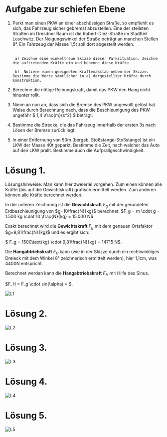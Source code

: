 # Aufgabe zur schiefen Ebene

1. Parkt man einen PKW an einer abschüssigen Straße, so empfiehlt es sich, das Fahrzeug sicher gebremst abzustellen. Eine der steilsten Straßen im Dresdner Raum ist die Robert-Diez-Straße im Stadtteil Loschwitz. Der Neigungswinkel der Straße beträgt an manchen Stellen 8°. Ein Fahrzeug der Masse 1,5t soll dort abgestellt werden. <br> <br>
       
        a) Zeichne eine winkeltreue Skizze dieser Parksituation. Zeichne die auftretenden Kräfte ein und benenne diese Kräfte.

        b)  Notiere einen geeigneten Kräftemaßstab neben der Skizze. Bestimme die Werte sämtlicher in a) dargestellter Kräfte durch Konstruktion.

2. Berechne die nötige Reibungskraft, damit das PKW den Hang nicht hinunter rollt.

3. Nimm an nun an, dass sich die Bremse des PKW ungewollt gelöst hat. Weise durch 	Berechnung nach, dass die Beschleunigung des PKW ungefähr $ 1,4 \frac{m}{s^2} $ beträgt.

4. Bestimme die Strecke, die das Fahrzeug innerhalb der ersten 3s nach Lösen der Bremse zurück legt.

5. In einer Entfernung von 50m (bergab, Stoßstange-Stoßstange) ist ein LKW der Masse 40t geparkt. Bestimme die Zeit, nach welcher das Auto auf den LKW prallt. Bestimme auch die Aufprallgeschwindigkeit.

# Lösung 1.

Lösungshinweise: Man kann hier zweierlei vorgehen. Zum einen können alle Kräfte (bis auf die Gewichtskraft) grafisch ermittelt werden. Zum anderen können alle Kräfte berechnet werden.

In der unteren Zeichnung ist die __Gewichtskraft__ $F_g$ mit der gerundeten Erdbeschleunigung von $g=10\frac{N}{kg}$ berechnet: $F_g = m \cdot g = 1.500 kg \cdot 10 \frac{N}{kg} = 15.000 N$.

Exakt berechnet wird die __Gewichtskraft__ $F_g$ mit dem genauen Ortsfaktor $g=9,81\frac{N}{kg}$ und es ergibt sich:

$ F_g = 1500\text{kg} \cdot 9,81\frac{N}{kg} = 14715 N$.

Die __Hangabtriebskraft__ $F_H$ kann (wie in der Skizze durch ein rechtwinkliges Dreieck mit dem Winkel 8° zeichnerisch ermittelt werden), hier 1,1cm, was 4400N entspricht.

Berechnet werden kann die __Hangabtriebskraft__ $F_H$ mit Hilfe des Sinus.

$F_H = F_g \cdot sin(\alpha) = $.

![L1](https://diversewolken.ddns.net/nextcloud/index.php/s/AGcpFGySB5mbyb8/download)

# Lösung 2.

![L2](https://diversewolken.ddns.net/nextcloud/index.php/s/f6bjw54qdmgywnH/download)

# Lösung 3.

![L3](https://diversewolken.ddns.net/nextcloud/index.php/s/npPbHfLqCiCAWR2/download)

# Lösung 4.

![L4](https://diversewolken.ddns.net/nextcloud/index.php/s/z52NZSrJE8AxFTf/download)

# Lösung 5.

![L5](https://diversewolken.ddns.net/nextcloud/index.php/s/XnSCfCAw6Jx9W9k/download)